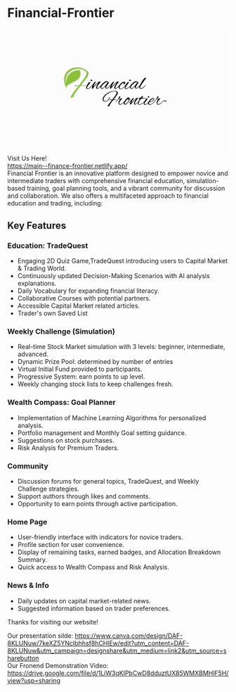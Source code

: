 # Financial-Frontier
![Financial Frontier](logo.png)
Visit Us Here! <br>
https://main--finance-frontier.netlify.app/
<br>Financial Frontier is an innovative platform designed to empower novice and intermediate traders with comprehensive financial education, simulation-based training, goal planning tools, and a vibrant community for discussion and collaboration.
We also offers a multifaceted approach to financial education and trading, including:
## Key Features

### Education: TradeQuest
- Engaging 2D Quiz Game,TradeQuest introducing users to Capital Market & Trading World.
- Continuously updated Decision-Making Scenarios with AI analysis explanations.
- Daily Vocabulary for expanding financial literacy.
- Collaborative Courses with potential partners.
- Accessible Capital Market related articles.
- Trader's own Saved List

### Weekly Challenge (Simulation)
- Real-time Stock Market simulation with 3 levels: beginner, intermediate, advanced.
- Dynamic Prize Pool: determined by number of entries
- Virtual Initial Fund provided to participants.
- Progressive System: earn points to up level.
- Weekly changing stock lists to keep challenges fresh.

### Wealth Compass: Goal Planner
- Implementation of Machine Learning Algorithms for personalized analysis.
- Portfolio management and Monthly Goal setting guidance.
- Suggestions on stock purchases.
- Risk Analysis for Premium Traders.

### Community
- Discussion forums for general topics, TradeQuest, and Weekly Challenge strategies.
- Support authors through likes and comments.
- Opportunity to earn points through active participation.

### Home Page
- User-friendly interface with indicators for novice traders.
- Profile section for user convenience.
- Display of remaining tasks, earned badges, and Allocation Breakdown Summary.
- Quick access to Wealth Compass and Risk Analysis.

### News & Info
- Daily updates on capital market-related news.
- Suggested information based on trader preferences.

Thanks for visiting our website!

Our presentation silde: https://www.canva.com/design/DAF-8KLUNuw/7keXZ5YNcIbhhsf8hCHlEw/edit?utm_content=DAF-8KLUNuw&utm_campaign=designshare&utm_medium=link2&utm_source=sharebutton <br>
Our Fronend Demonstration Video: https://drive.google.com/file/d/1LiW3qKIPbCwD8dduztUX85WMXBMHlF5H/view?usp=sharing
